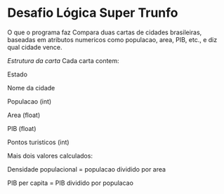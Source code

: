 # Desafio Lógica Super Trunfo
O que o programa faz Compara duas cartas de cidades brasileiras, baseadas em atributos numericos como populacao, area, PIB, etc., e diz qual cidade vence.

*Estrutura da carta*
Cada carta contem:

Estado

Nome da cidade

Populacao (int)

Area (float)

PIB (float)

Pontos turisticos (int)

Mais dois valores calculados:

Densidade populacional = populacao dividido por area

PIB per capita = PIB dividido por populacao

